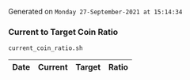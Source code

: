 Generated on `Monday 27-September-2021 at 15:14:34`

### Current to Target Coin Ratio
`current_coin_ratio.sh`

Date|Current|Target|Ratio
---|---|---|---

